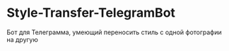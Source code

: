 # Style-Transfer-TelegramBot
Бот для Телеграмма, умеющий переносить стиль с одной фотографии на другую
